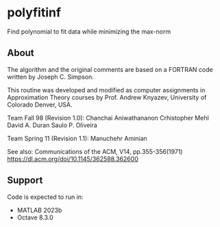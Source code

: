 # polyfitinf
Find polynomial to fit data while minimizing the max-norm


## About

The algorithm and the original comments are based on a FORTRAN code written by Joseph C. Simpson. 

This routine was developed and modified as 
computer assignments in Approximation Theory courses by 
Prof. Andrew Knyazev, University of Colorado Denver, USA.

Team Fall 98 (Revision 1.0):
        Chanchai Aniwathananon
        Crhistopher Mehl
        David A. Duran
        Saulo P. Oliveira

Team Spring 11 (Revision 1.1): Manuchehr Aminian


See also: Communications of the ACM, V14, pp.355-356(1971) https://dl.acm.org/doi/10.1145/362588.362600


## Support
Code is expected to run in:
* MATLAB 2023b
* Octave 8.3.0

